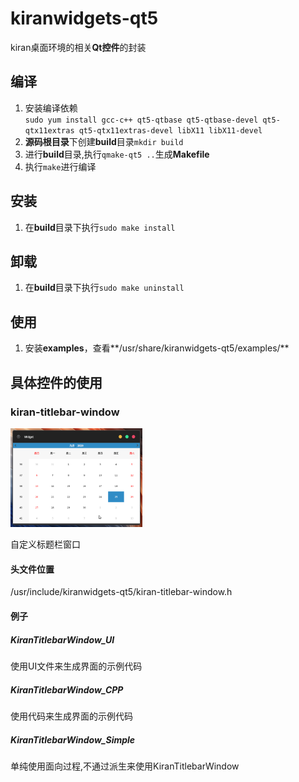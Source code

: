 # kiranwidgets-qt5
kiran桌面环境的相关**Qt控件**的封装

## 编译
1.  安装编译依赖  
   `sudo yum install gcc-c++ qt5-qtbase qt5-qtbase-devel qt5-qtx11extras qt5-qtx11extras-devel libX11 libX11-devel`
2. **源码根目录**下创建**build**目录`mkdir build`
3. 进行**build**目录,执行`qmake-qt5 ..`生成**Makefile**
4. 执行`make`进行编译

## 安装
1. 在**build**目录下执行`sudo make install`

## 卸载
1. 在**build**目录下执行`sudo make uninstall`

## 使用
1. 安装**examples**，查看**/usr/share/kiranwidgets-qt5/examples/**


## 具体控件的使用

### kiran-titlebar-window

<img src="preview-images/kiran-titlebar-window.png" alt="kiran-titlebar-window" style="zoom:33%;" />

自定义标题栏窗口

#### 头文件位置

/usr/include/kiranwidgets-qt5/kiran-titlebar-window.h

#### 例子

##### KiranTitlebarWindow_UI

使用UI文件来生成界面的示例代码

##### KiranTitlebarWindow_CPP

使用代码来生成界面的示例代码

##### KiranTitlebarWindow_Simple

单纯使用面向过程,不通过派生来使用KiranTitlebarWindow
